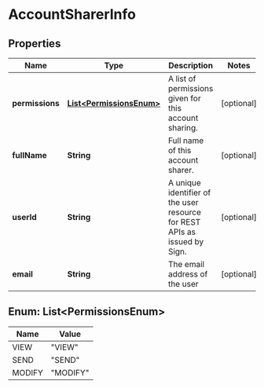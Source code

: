 
# AccountSharerInfo

## Properties
Name | Type | Description | Notes
------------ | ------------- | ------------- | -------------
**permissions** | [**List&lt;PermissionsEnum&gt;**](#List&lt;PermissionsEnum&gt;) | A list of permissions given for this account sharing. |  [optional]
**fullName** | **String** | Full name of this account sharer. |  [optional]
**userId** | **String** | A unique identifier of the user resource for REST APIs as issued by Sign. |  [optional]
**email** | **String** | The email address of the user |  [optional]


<a name="List<PermissionsEnum>"></a>
## Enum: List&lt;PermissionsEnum&gt;
Name | Value
---- | -----
VIEW | &quot;VIEW&quot;
SEND | &quot;SEND&quot;
MODIFY | &quot;MODIFY&quot;




